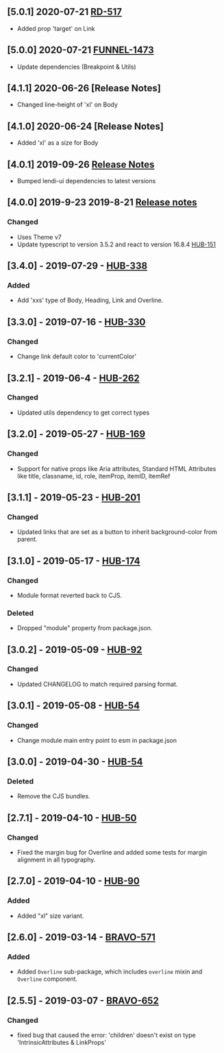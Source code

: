 ## [5.0.1] 2020-07-21 [RD-517](https://creditandfinance.atlassian.net/browse/RD-517)
- Added prop 'target' on Link

## [5.0.0] 2020-07-21 [FUNNEL-1473](https://creditandfinance.atlassian.net/browse/FUNNEL-1473)
- Update dependencies (Breakpoint & Utils)

## [4.1.1] 2020-06-26 [Release Notes]
- Changed line-height of 'xl' on Body

## [4.1.0] 2020-06-24 [Release Notes]
- Added 'xl' as a size for Body

## [4.0.1] 2019-09-26 [Release Notes](https://creditandfinance.atlassian.net/wiki/spaces/HUB/pages/803930391/Upcoming+Major+Changes)
- Bumped lendi-ui dependencies to latest versions

## [4.0.0] 2019-9-23 2019-8-21 [Release notes](https://creditandfinance.atlassian.net/wiki/spaces/HUB/pages/803930391/Upcoming+Major+Changes)
### Changed
- Uses Theme v7
- Update typescript to version 3.5.2 and react to version 16.8.4 [HUB-151](https://creditandfinance.atlassian.net/browse/HUB-151)

## [3.4.0] - 2019-07-29 - [HUB-338](https://creditandfinance.atlassian.net/browse/HUB-338)
### Added
- Add 'xxs' type of Body, Heading, Link and Overline.

## [3.3.0] - 2019-07-16 - [HUB-330](https://creditandfinance.atlassian.net/browse/HUB-330)
### Changed
- Change link default color to 'currentColor'

## [3.2.1] - 2019-06-4 - [HUB-262](https://creditandfinance.atlassian.net/browse/HUB-262)
### Changed
- Updated utils dependency to get correct types

## [3.2.0] - 2019-05-27 - [HUB-169](https://creditandfinance.atlassian.net/browse/HUB-169)
### Changed
- Support for native props like Aria attributes, Standard HTML Attributes like title, classname, id, role, itemProp, itemID, itemRef

## [3.1.1] - 2019-05-23 - [HUB-201](https://creditandfinance.atlassian.net/browse/HUB-201)
### Changed
- Updated links that are set as a button to inherit background-color from parent.

## [3.1.0] - 2019-05-17 - [HUB-174](https://creditandfinance.atlassian.net/browse/HUB-174)
### Changed
- Module format reverted back to CJS.
### Deleted
- Dropped "module" property from package.json.

## [3.0.2] - 2019-05-09 - [HUB-92](https://creditandfinance.atlassian.net/browse/HUB-92)
### Changed
- Updated CHANGELOG to match required parsing format.

## [3.0.1] - 2019-05-08 - [HUB-54](https://creditandfinance.atlassian.net/browse/HUB-54)
### Changed
- Change module main entry point to esm in package.json

## [3.0.0] - 2019-04-30 - [HUB-54](https://creditandfinance.atlassian.net/browse/HUB-54)
### Deleted
- Remove the CJS bundles.

## [2.7.1] - 2019-04-10 - [HUB-50](https://creditandfinance.atlassian.net/browse/HUB-50)
### Changed
- Fixed the margin bug for Overline and added some tests for margin alignment in all typography.

## [2.7.0] - 2019-04-10 - [HUB-90](https://creditandfinance.atlassian.net/browse/HUB-90)
### Added
- Added "xl" size variant.

## [2.6.0] - 2019-03-14 - [BRAVO-571](https://creditandfinance.atlassian.net/browse/BRAVO-571)
### Added
- Added `Overline` sub-package, which includes `overline` mixin and `Overline` component.

## [2.5.5] - 2019-03-07 - [BRAVO-652](https://creditandfinance.atlassian.net/browse/BRAVO-652)
### Changed
- fixed bug that caused the error: 'children' doesn't exist on type 'IntrinsicAttributes & LinkProps'

